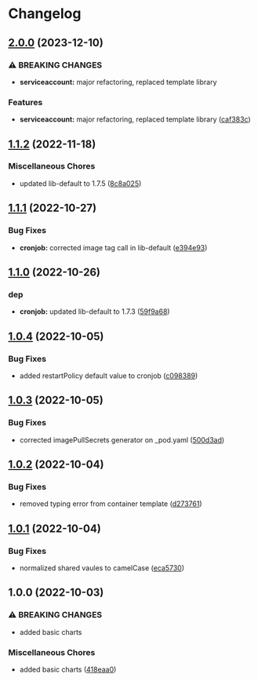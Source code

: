 # Changelog

## [2.0.0](https://github.com/ptonini/helm-charts/compare/cronjob-v1.1.2...cronjob-v2.0.0) (2023-12-10)


### ⚠ BREAKING CHANGES

* **serviceaccount:** major refactoring, replaced template library

### Features

* **serviceaccount:** major refactoring, replaced template library ([caf383c](https://github.com/ptonini/helm-charts/commit/caf383c01d575c1fcd2e21dafc7897abd43f5b92))

## [1.1.2](https://github.com/ptonini/helm-charts/compare/cronjob-v1.1.1...cronjob-v1.1.2) (2022-11-18)


### Miscellaneous Chores

* updated lib-default to 1.7.5 ([8c8a025](https://github.com/ptonini/helm-charts/commit/8c8a025c9847bfa82c82291dc4679e7db2c62fa7))

## [1.1.1](https://github.com/ptonini/helm-charts/compare/cronjob-v1.1.0...cronjob-v1.1.1) (2022-10-27)


### Bug Fixes

* **cronjob:** corrected image tag call in lib-default ([e394e93](https://github.com/ptonini/helm-charts/commit/e394e939b1cab901f11cd1758cb562b941ace3cd))

## [1.1.0](https://github.com/ptonini/helm-charts/compare/cronjob-v1.0.4...cronjob-v1.1.0) (2022-10-26)


### dep

* **cronjob:** updated lib-default to 1.7.3 ([59f9a68](https://github.com/ptonini/helm-charts/commit/59f9a68c5c5a37dfe4c56f2e0d46def0bf7f54f3))

## [1.0.4](https://github.com/ptonini/helm-charts/compare/cronjob-v1.0.3...cronjob-v1.0.4) (2022-10-05)


### Bug Fixes

* added restartPolicy default value to cronjob ([c098389](https://github.com/ptonini/helm-charts/commit/c0983896f496417e87f8807c221080115b90a681))

## [1.0.3](https://github.com/ptonini/helm-charts/compare/cronjob-v1.0.2...cronjob-v1.0.3) (2022-10-05)


### Bug Fixes

* corrected imagePullSecrets generator on _pod.yaml ([500d3ad](https://github.com/ptonini/helm-charts/commit/500d3ad3d1ce56a42b94bc70283c901d37082b38))

## [1.0.2](https://github.com/ptonini/helm-charts/compare/cronjob-v1.0.1...cronjob-v1.0.2) (2022-10-04)


### Bug Fixes

* removed typing error from container template ([d273761](https://github.com/ptonini/helm-charts/commit/d2737611de5010e9c4da27c326e7672f7509ec8c))

## [1.0.1](https://github.com/ptonini/helm-charts/compare/cronjob-v1.0.0...cronjob-v1.0.1) (2022-10-04)


### Bug Fixes

* normalized shared vaules to camelCase ([eca5730](https://github.com/ptonini/helm-charts/commit/eca5730cd50a1cd4b2d8226f54046b0bba4e5a86))

## 1.0.0 (2022-10-03)


### ⚠ BREAKING CHANGES

* added basic charts

### Miscellaneous Chores

* added basic charts ([418eaa0](https://github.com/ptonini/helm-charts/commit/418eaa0d04b5ec8fd2b5f6c664e20fddf9eedb56))
